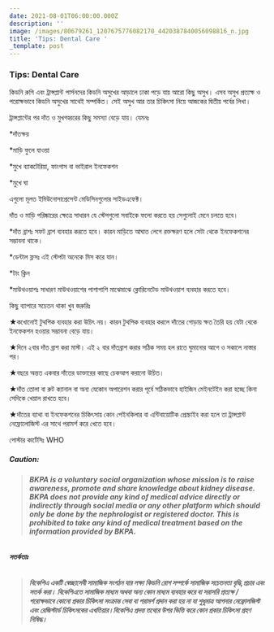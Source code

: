 ```yaml
---
date: 2021-08-01T06:00:00.000Z
description: ''
image: /images/80679261_1207675776082170_4420387840056098816_n.jpg
title: 'Tips: Dental Care '
_template: post
---
```



### **Tips: Dental Care**

কিডনি রুগি এবং ট্রান্সপ্লান্ট পার্সনদের কিডনি অসুখের আড়ালে ঢাকা পড়ে যায় আরো কিছু অসুখ। এসব অসুখ প্রত্যক্ষ ও পরোক্ষভাবে কিডনি অসুখের সাথেই সম্পর্কিত। সেই অসুখ আর তার চিকিৎসা নিয়ে আজকের দ্বিতীয় পর্বের লিখা।

ট্রান্সপ্লান্টের পর দাঁত ও মুখগহ্বরের কিছু সমস্যা বেড়ে যায়। যেমনঃ

\*দাঁতক্ষয়

\*মাড়ি ফুলে যাওয়া

\*মুখে ব্যাকটেরিয়া, ফাংগাস বা ভাইরাল ইনফেকশন

\*মুখে ঘা

এগুলো মূলত ইমিউনোসাপ্রেসেন্ট মেডিসিনগুলোর সাইডএফেক্ট।

দাঁত ও মাড়ি পরিষ্কারের ক্ষেত্রে সাধারন যে স্টেপগুলো সবাইকে ফলো করতে হয় সেগুলোই মেনে চলতে হবে।

\*দাঁত ব্রাশঃ সফট ব্রাশ ব্যবহার করতে হবে। কারন মাড়িতে আঘাত লেগে রক্তক্ষরণ হলে সেটা থেকে ইনফেকশনের সম্ভাবনা থাকে।

\*ডেন্টাল ফ্লসঃ এই স্টেপটা অনেকে মিস করে যান।

\*টাং ক্লিন

\*মাউথওয়াশঃ সাধারণ মাউথওয়াশের পাশাপাশি মাঝেমাঝে ক্লোরিনেটেড মাউথওয়াশ ব্যবহার করতে হবে।

কিছু ব্যাপারে সচেতন থাকা খুব জরুরিঃ

★কখোনোই টুথপিক ব্যবহার করা উচিৎ নয়। কারন টুথপিক ব্যবহার করলে দাঁতের গোড়ায় ক্ষত তৈরি হয় যেটা থেকে ইনফেকশন হওয়ার সম্ভাবনা বেড়ে যায়।

★দিনে ২বার দাঁত ব্রাশ করা মাস্ট। এই ২ বার দাঁতব্রাশ করার সঠিক সময় হল রাতে ঘুমানোর আগে ও সকালে নাস্তার পর।

★বছরে অন্তত একবার দাঁতের ডাক্তারের কাছে চেকআপ করানো উচিত।

★দাঁত তোলা বা রুট ক্যানাল বা অন্য যেকোন অপারেশন করার পূর্বে সঠিকভাবে হাইজিন মেইনটেইন করা হচ্ছে কিনা সেদিকে খেয়াল রাখতে হবে।

★দাঁতের ব্যাথা বা ইনফেকশনের চিকিৎসায় কোন পেইনকিলার বা এন্টিবায়োটিক প্রেস্ক্রাইব করা হলে তা ট্রান্সপ্লান্ট নেফ্রোলোজিস্ট এর সাথে পরামর্শ করে খেতে হবে।

পোস্টার কার্টেসিঃ WHO

##### **Caution:**

> ###### **BKPA is a voluntary social organization whose mission is to raise awareness, promote and share knowledge about kidney disease. BKPA does not provide any kind of medical advice directly or indirectly through social media or any other platform which should only be done by the nephrologist or registered doctor. This is prohibited to take any kind of medical treatment based on the information provided by BKPA.**

###### **সতর্কতাঃ**

> ###### **বিকেপিএ একটি স্বেচ্ছাসেবী সামাজিক সংগঠন যার লক্ষ্য কিডনি রোগ সম্পর্কে সামাজিক সচেতনতা বৃদ্ধি,প্রচার এবং সতর্ক করা। বিকেপিএতে সামাজিক মাধ্যম অথবা অন্য কোন মাধ্যম ব্যবহার করে বা সরাসরি প্রত্যক্ষ / পরোক্ষভাবে কোনো প্রকার চিকিৎসা সংক্রান্ত সেবা বা পরামর্শ প্রদান করা হয় না যা শুধুমাত্র আপনার নেফ্রোলজিস্ট এবং রেজিস্টার্ড চিকিৎসকের এখতিয়ার।বিকেপিএ প্রদত্ত তথ্যের উপর ভিত্তি করে কোন প্রকার চিকিৎসা গ্রহণ নিষিদ্ধ।**
